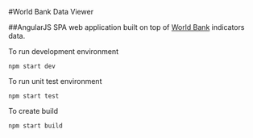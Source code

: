 #World Bank Data Viewer

##AngularJS SPA web application built on top of [World Bank](http://www.worldbank.org/) indicators data.

To run development environment

```
npm start dev
```

To run unit test environment

```
npm start test
```

To create build

```
npm start build
```